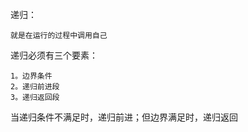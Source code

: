 递归：

    就是在运行的过程中调用自己

递归必须有三个要素：

    1。边界条件
    2。递归前进段
    3。递归返回段

当递归条件不满足时，递归前进；但边界满足时，递归返回

